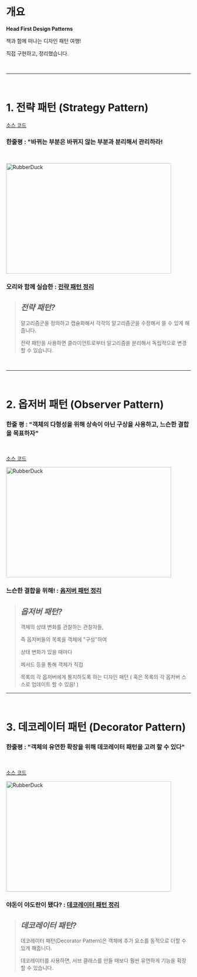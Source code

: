 # 개요

__Head First Design Patterns__ 

책과 함께 떠나는 디자인 패턴 여행!

직접 구현하고, 정리했습니다.
 
<br>

---

<br>

# 1. 전략 패턴 (Strategy Pattern)
[소스 코드](https://github.com/ca1af/design_pattern_prac/tree/f8b6d18a87025be64b725f4cad591e5c34ea8a3a/src/main/java/com/example/design_pattern/strategy_pattern)

### 한줄평 : "바뀌는 부분은 바뀌지 않는 부분과 분리해서 관리하라!
<br>


<img src="https://velog.velcdn.com/images/calaf/post/3d259fef-9522-4f7a-ac13-e3ad6ab7c934/image.jpg" width="450px" height="300px" title="px(픽셀) 크기 설정" alt="RubberDuck"></img>

### 오리와 함께 실습한 : [전략 패턴 정리](https://velog.io/@calaf/1.-%EC%A0%84%EB%9E%B5-%ED%8C%A8%ED%84%B4-Strategy-Pattern)

> ## ***전략 패턴?***
>  알고리즘군을 정의하고 캡슐화해서 각각의 알고리즘군을 수정해서 쓸 수 있게 해줍니다. 
> 
> 전략 패턴을 사용하면 클라이언트로부터 알고리즘을 분리해서 독립적으로 변경 할 수 있습니다.
<br>

---

<br>

# 2. 옵저버 패턴 (Observer Pattern)

### 한줄 평 : "객체의 다형성을 위해 상속이 아닌 구상을 사용하고, 느슨한 결합을 목표하자"
<br>

[소스 코드](https://github.com/ca1af/design_pattern_prac/tree/f8b6d18a87025be64b725f4cad591e5c34ea8a3a/src/main/java/com/example/design_pattern/observer_pattern)

<img src="https://velog.velcdn.com/images/calaf/post/79e9222b-525a-4c45-89ce-2e0cd1d60b61/image.png" width="450px" height="300px" title="px(픽셀) 크기 설정" alt="RubberDuck"></img>

### 느슨한 결합을 위해! : [옵저버 패턴 정리](https://velog.io/@calaf/2.-%EC%98%B5%EC%A0%80%EB%B2%84-%ED%8C%A8%ED%84%B4Observer-Pattern)

> ## ***옵저버 패턴?***
>  객체의 상태 변화를 관찰하는 관찰자들,
> 
> 즉 옵저버들의 목록을 객체에 "구성"하여
> 
> 상태 변화가 있을 때마다
> 
> 메서드 등을 통해 객체가 직접
> 
> 목록의 각 옵저버에게 통지하도록 하는 디자인 패턴 ( 혹은 목록의 각 옵저버 스스로 업데이트 할 수 있음! )

---

<br>

# 3. 데코레이터 패턴 (Decorator Pattern)

### 한줄평 : "객체의 유연한 확장을 위해 데코레이터 패턴을 고려 할 수 있다"
<br>

[소스 코드](https://github.com/ca1af/design_pattern_prac/tree/f8b6d18a87025be64b725f4cad591e5c34ea8a3a/src/main/java/com/example/design_pattern/decorator_pattern)

<img src="https://velog.velcdn.com/images/calaf/post/af512aef-4dd4-417c-829a-3968cb5a7de0/image.png" width="450px" height="300px" title="px(픽셀) 크기 설정" alt="RubberDuck"></img>

### 야돈이 야도란이 됐다? : [데코레이터 패턴 정리](https://velog.io/@calaf/3.-%EB%8D%B0%EC%BD%94%EB%A0%88%EC%9D%B4%ED%84%B0-%ED%8C%A8%ED%84%B4-Decorator-Pattern)

> ## ***데코레이터 패턴?***
>  데코레이터 패턴(Decorator Pattern)은 객체에 추가 요소를 동적으로 더할 수 있게 해줍니다.
>
> 데코레이터를 사용하면, 서브 클래스를 만들 때보다 훨씬 유연하게 기능을 확장 할 수 있습니다.
<br>
